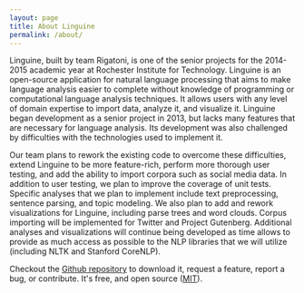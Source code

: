 ```yaml
---
layout: page
title: About Linguine
permalink: /about/
---
```


Linguine, built by team Rigatoni, is one of the senior projects for the 2014-2015 academic year at Rochester Institute for Technology.
Linguine is an open-source application for natural language processing that aims to make language analysis easier to complete without knowledge of programming or computational language analysis techniques. It allows users with any level of domain expertise to import data, analyze it, and visualize it. Linguine began development as a senior project in 2013, but lacks many features that are necessary for language analysis. Its development was also challenged by difficulties with the technologies used to implement it.

Our team plans to rework the existing code to overcome these difficulties, extend Linguine to be more feature-rich, perform more thorough user testing, and add the ability to import corpora such as social media data. In addition to user testing, we plan to improve the coverage of unit tests. Specific analyses that we plan to implement include text preprocessing, sentence parsing, and topic modeling. We also plan to add and rework visualizations for Linguine, including parse trees and word clouds. Corpus importing will be implemented for Twitter and Project Gutenberg. Additional analyses and visualizations will continue being developed as time allows to provide as much access as possible to the NLP libraries that we will utilize (including NLTK and Stanford CoreNLP).

Checkout the [Github repository](https://github.com/rigatoni/linguini) to download it,
request a feature, report a bug, or contribute. It's free, and open source
([MIT](http://opensource.org/licenses/MIT)).

